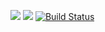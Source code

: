 <a href="https://codeclimate.com/github/maryhaak/project-lvl2-s353/maintainability"><img src="https://api.codeclimate.com/v1/badges/440e6888cffca5503805/maintainability" /></a>
<a href="https://codeclimate.com/github/maryhaak/project-lvl2-s353/test_coverage"><img src="https://api.codeclimate.com/v1/badges/440e6888cffca5503805/test_coverage" /></a>
[![Build Status](https://travis-ci.org/maryhaak/project-lvl2-s353.svg?branch=master)](https://travis-ci.org/maryhaak/project-lvl2-s353)
